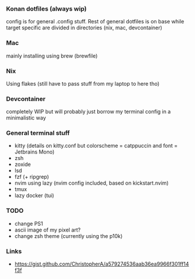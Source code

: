 ### Konan dotfiles (always wip)
config is for general .config stuff. Rest of general dotfiles is on base while target specific are divided in directories (nix, mac, devcontainer)

### Mac
mainly installing using brew (brewfile)

### Nix
Using flakes
(still have to pass stuff from my laptop to here tho)

### Devcontainer
completely WIP but will probably just borrow my terminal config in a minimalistic way

### General terminal stuff
- kitty (details on kitty.conf but colorscheme = catppuccin and font = Jetbrains Mono)
- zsh
- zoxide
- lsd
- fzf (+ ripgrep)
- nvim using lazy (nvim config included, based on kickstart.nvim)
- tmux
- lazy docker (tui)

### TODO
- change PS1
- ascii image of my pixel art?
- change zsh theme (currently using the p10k)

### Links
- https://gist.github.com/ChristopherA/a579274536aab36ea9966f301ff14f3f

